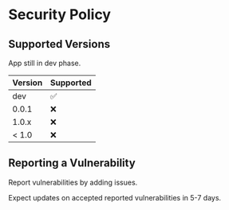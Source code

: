 # Security Policy

## Supported Versions

App still in dev phase.

| Version | Supported          |
| ------- | ------------------ |
| dev     | :white_check_mark: |
| 0.0.1   | :x:                |
| 1.0.x   | :x:                |
| < 1.0   | :x:                |

## Reporting a Vulnerability

Report vulnerabilities by adding issues.

Expect updates on accepted reported vulnerabilities in 5-7 days.
